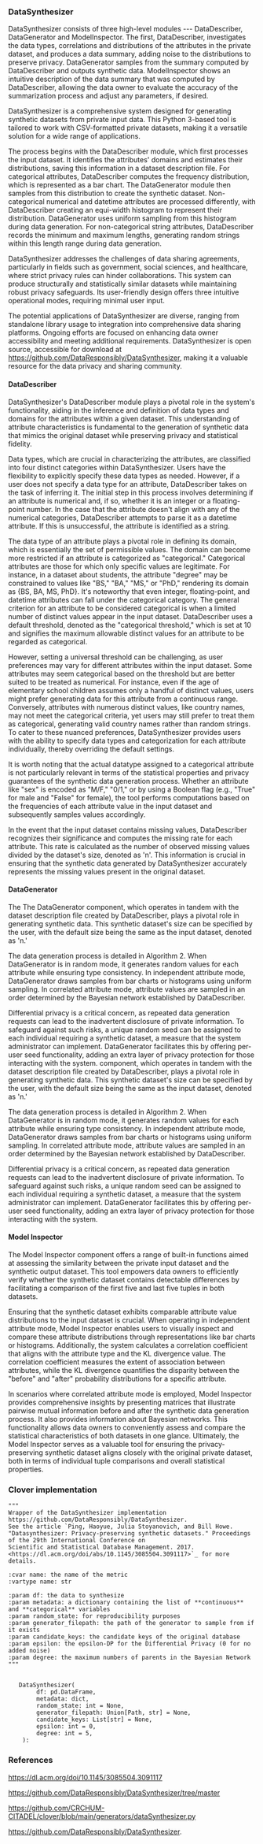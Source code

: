 ### DataSynthesizer
DataSynthesizer consists of three high-level modules --- DataDescriber, DataGenerator and ModelInspector. The first, DataDescriber, investigates the data types, correlations and distributions of the attributes in the private dataset, and produces a data summary, adding noise to the distributions to preserve privacy. DataGenerator samples from the summary computed by DataDescriber and outputs synthetic data. ModelInspector shows an intuitive description of the data summary that was computed by DataDescriber, allowing the data owner to evaluate the accuracy of the summarization process and adjust any parameters, if desired.



DataSynthesizer is a comprehensive system designed for generating synthetic datasets from private input data. This Python 3-based tool is tailored to work with CSV-formatted private datasets, making it a versatile solution for a wide range of applications.

The process begins with the DataDescriber module, which first processes the input dataset. It identifies the attributes' domains and estimates their distributions, saving this information in a dataset description file. For categorical attributes, DataDescriber computes the frequency distribution, which is represented as a bar chart. The DataGenerator module then samples from this distribution to create the synthetic dataset. Non-categorical numerical and datetime attributes are processed differently, with DataDescriber creating an equi-width histogram to represent their distribution. DataGenerator uses uniform sampling from this histogram during data generation. For non-categorical string attributes, DataDescriber records the minimum and maximum lengths, generating random strings within this length range during data generation.

DataSynthesizer addresses the challenges of data sharing agreements, particularly in fields such as government, social sciences, and healthcare, where strict privacy rules can hinder collaborations. This system can produce structurally and statistically similar datasets while maintaining robust privacy safeguards. Its user-friendly design offers three intuitive operational modes, requiring minimal user input.

The potential applications of DataSynthesizer are diverse, ranging from standalone library usage to integration into comprehensive data sharing platforms. Ongoing efforts are focused on enhancing data owner accessibility and meeting additional requirements. DataSynthesizer is open source, accessible for download at https://github.com/DataResponsibly/DataSynthesizer, making it a valuable resource for the data privacy and sharing community.

#### DataDescriber

DataSynthesizer's DataDescriber module plays a pivotal role in the system's functionality, aiding in the inference and definition of data types and domains for the attributes within a given dataset. This understanding of attribute characteristics is fundamental to the generation of synthetic data that mimics the original dataset while preserving privacy and statistical fidelity.

Data types, which are crucial in characterizing the attributes, are classified into four distinct categories within DataSynthesizer. Users have the flexibility to explicitly specify these data types as needed. However, if a user does not specify a data type for an attribute, DataDescriber takes on the task of inferring it. The initial step in this process involves determining if an attribute is numerical and, if so, whether it is an integer or a floating-point number. In the case that the attribute doesn't align with any of the numerical categories, DataDescriber attempts to parse it as a datetime attribute. If this is unsuccessful, the attribute is identified as a string.

The data type of an attribute plays a pivotal role in defining its domain, which is essentially the set of permissible values. The domain can become more restricted if an attribute is categorized as "categorical." Categorical attributes are those for which only specific values are legitimate. For instance, in a dataset about students, the attribute "degree" may be constrained to values like "BS," "BA," "MS," or "PhD," rendering its domain as {BS, BA, MS, PhD}. It's noteworthy that even integer, floating-point, and datetime attributes can fall under the categorical category. The general criterion for an attribute to be considered categorical is when a limited number of distinct values appear in the input dataset. DataDescriber uses a default threshold, denoted as the "categorical threshold," which is set at 10 and signifies the maximum allowable distinct values for an attribute to be regarded as categorical.

However, setting a universal threshold can be challenging, as user preferences may vary for different attributes within the input dataset. Some attributes may seem categorical based on the threshold but are better suited to be treated as numerical. For instance, even if the age of elementary school children assumes only a handful of distinct values, users might prefer generating data for this attribute from a continuous range. Conversely, attributes with numerous distinct values, like country names, may not meet the categorical criteria, yet users may still prefer to treat them as categorical, generating valid country names rather than random strings. To cater to these nuanced preferences, DataSynthesizer provides users with the ability to specify data types and categorization for each attribute individually, thereby overriding the default settings.

It is worth noting that the actual datatype assigned to a categorical attribute is not particularly relevant in terms of the statistical properties and privacy guarantees of the synthetic data generation process. Whether an attribute like "sex" is encoded as "M/F," "0/1," or by using a Boolean flag (e.g., "True" for male and "False" for female), the tool performs computations based on the frequencies of each attribute value in the input dataset and subsequently samples values accordingly.

In the event that the input dataset contains missing values, DataDescriber recognizes their significance and computes the missing rate for each attribute. This rate is calculated as the number of observed missing values divided by the dataset's size, denoted as 'n'. This information is crucial in ensuring that the synthetic data generated by DataSynthesizer accurately represents the missing values present in the original dataset.

#### DataGenerator

The The DataGenerator component, which operates in tandem with the dataset description file created by DataDescriber, plays a pivotal role in generating synthetic data. This synthetic dataset's size can be specified by the user, with the default size being the same as the input dataset, denoted as 'n.'

The data generation process is detailed in Algorithm 2. When DataGenerator is in random mode, it generates random values for each attribute while ensuring type consistency. In independent attribute mode, DataGenerator draws samples from bar charts or histograms using uniform sampling. In correlated attribute mode, attribute values are sampled in an order determined by the Bayesian network established by DataDescriber.

Differential privacy is a critical concern, as repeated data generation requests can lead to the inadvertent disclosure of private information. To safeguard against such risks, a unique random seed can be assigned to each individual requiring a synthetic dataset, a measure that the system administrator can implement. DataGenerator facilitates this by offering per-user seed functionality, adding an extra layer of privacy protection for those interacting with the system. component, which operates in tandem with the dataset description file created by DataDescriber, plays a pivotal role in generating synthetic data. This synthetic dataset's size can be specified by the user, with the default size being the same as the input dataset, denoted as 'n.'

The data generation process is detailed in Algorithm 2. When DataGenerator is in random mode, it generates random values for each attribute while ensuring type consistency. In independent attribute mode, DataGenerator draws samples from bar charts or histograms using uniform sampling. In correlated attribute mode, attribute values are sampled in an order determined by the Bayesian network established by DataDescriber.

Differential privacy is a critical concern, as repeated data generation requests can lead to the inadvertent disclosure of private information. To safeguard against such risks, a unique random seed can be assigned to each individual requiring a synthetic dataset, a measure that the system administrator can implement. DataGenerator facilitates this by offering per-user seed functionality, adding an extra layer of privacy protection for those interacting with the system.

#### Model Inspector

The Model Inspector component offers a range of built-in functions aimed at assessing the similarity between the private input dataset and the synthetic output dataset. This tool empowers data owners to efficiently verify whether the synthetic dataset contains detectable differences by facilitating a comparison of the first five and last five tuples in both datasets.

Ensuring that the synthetic dataset exhibits comparable attribute value distributions to the input dataset is crucial. When operating in independent attribute mode, Model Inspector enables users to visually inspect and compare these attribute distributions through representations like bar charts or histograms. Additionally, the system calculates a correlation coefficient that aligns with the attribute type and the KL divergence value. The correlation coefficient measures the extent of association between attributes, while the KL divergence quantifies the disparity between the "before" and "after" probability distributions for a specific attribute.

In scenarios where correlated attribute mode is employed, Model Inspector provides comprehensive insights by presenting matrices that illustrate pairwise mutual information before and after the synthetic data generation process. It also provides information about Bayesian networks. This functionality allows data owners to conveniently assess and compare the statistical characteristics of both datasets in one glance. Ultimately, the Model Inspector serves as a valuable tool for ensuring the privacy-preserving synthetic dataset aligns closely with the original private dataset, both in terms of individual tuple comparisons and overall statistical properties.

### Clover implementation

    """
    Wrapper of the DataSynthesizer implementation https://github.com/DataResponsibly/DataSynthesizer.
    See the article `Ping, Haoyue, Julia Stoyanovich, and Bill Howe.
    "Datasynthesizer: Privacy-preserving synthetic datasets." Proceedings of the 29th International Conference on
    Scientific and Statistical Database Management. 2017.
    <https://dl.acm.org/doi/abs/10.1145/3085504.3091117>`_ for more details.

    :cvar name: the name of the metric
    :vartype name: str

    :param df: the data to synthesize
    :param metadata: a dictionary containing the list of **continuous** and **categorical** variables
    :param random_state: for reproducibility purposes
    :param generator_filepath: the path of the generator to sample from if it exists
    :param candidate_keys: the candidate keys of the original database
    :param epsilon: the epsilon-DP for the Differential Privacy (0 for no added noise)
    :param degree: the maximum numbers of parents in the Bayesian Network
    """


       DataSynthesizer(
            df: pd.DataFrame,
            metadata: dict,
            random_state: int = None,
            generator_filepath: Union[Path, str] = None,
            candidate_keys: List[str] = None,
            epsilon: int = 0,
            degree: int = 5,
        ):

### References

https://dl.acm.org/doi/10.1145/3085504.3091117

https://github.com/DataResponsibly/DataSynthesizer/tree/master

https://github.com/CRCHUM-CITADEL/clover/blob/main/generators/dataSynthesizer.py

https://github.com/DataResponsibly/DataSynthesizer.
